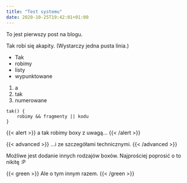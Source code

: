 ```yaml
---
title: "Test systemu"
date: 2020-10-25T19:42:01+01:00
---
```


To jest pierwszy post na blogu.

Tak robi się akapity. (Wystarczy jedna pusta linia.)

- Tak
- robimy
- listy
- wypunktowane

1. a
2. tak
3. numerowane

```
tak() {
    robimy && fragmenty || kodu
}
```

{{< alert >}}
a tak robimy boxy z uwagą…
{{< /alert >}}

{{< advanced >}}
…i ze szczegółami technicznymi.
{{< /advanced >}}

Możliwe jest dodanie innych rodzajów boxów. Najprościej poprosić o to nikitę :P

{{< green >}}
Ale o tym innym razem.
{{< /green >}}
